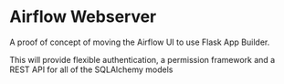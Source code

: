 # Airflow Webserver

A proof of concept of moving the Airflow UI to use Flask App Builder.

This will provide flexible authentication, a permission framework and
a REST API for all of the SQLAlchemy models
